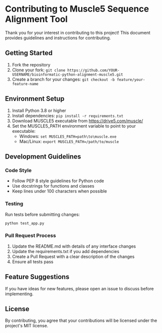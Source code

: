 # Contributing to Muscle5 Sequence Alignment Tool

Thank you for your interest in contributing to this project! This document provides guidelines and instructions for contributing.

## Getting Started

1. Fork the repository
2. Clone your fork: `git clone https://github.com/YOUR-USERNAME/bioinformatic-python-alignment-muscle5.git`
3. Create a branch for your changes: `git checkout -b feature/your-feature-name`

## Environment Setup

1. Install Python 3.8 or higher
2. Install dependencies: `pip install -r requirements.txt`
3. Download MUSCLE5 executable from https://drive5.com/muscle/
4. Set the MUSCLE5_PATH environment variable to point to your executable:
   - Windows: `set MUSCLE5_PATH=path\to\muscle.exe`
   - Mac/Linux: `export MUSCLE5_PATH=/path/to/muscle`

## Development Guidelines

### Code Style

- Follow PEP 8 style guidelines for Python code
- Use docstrings for functions and classes
- Keep lines under 100 characters when possible

### Testing

Run tests before submitting changes:

```bash
python test_app.py
```

### Pull Request Process

1. Update the README.md with details of any interface changes
2. Update the requirements.txt if you add dependencies
3. Create a Pull Request with a clear description of the changes
4. Ensure all tests pass

## Feature Suggestions

If you have ideas for new features, please open an issue to discuss before implementing.

## License

By contributing, you agree that your contributions will be licensed under the project's MIT license.
